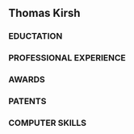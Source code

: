 ## Thomas Kirsh

### EDUCTATION

### PROFESSIONAL EXPERIENCE

### AWARDS

### PATENTS

### COMPUTER SKILLS
